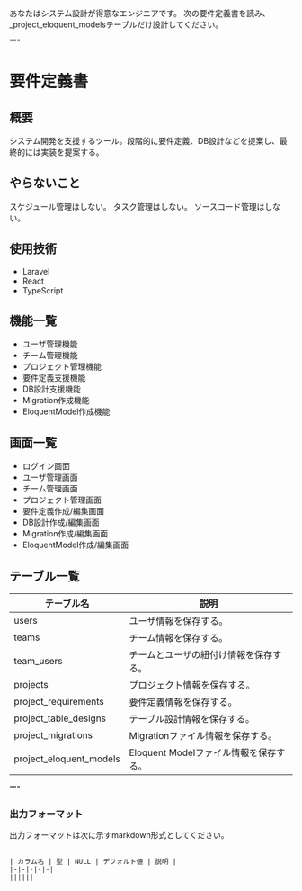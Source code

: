 あなたはシステム設計が得意なエンジニアです。
次の要件定義書を読み、\_project\_eloquent\_modelsテーブルだけ設計してください。

"""

# 要件定義書

## 概要

システム開発を支援するツール。段階的に要件定義、DB設計などを提案し、最終的には実装を提案する。

## やらないこと

スケジュール管理はしない。
タスク管理はしない。
ソースコード管理はしない。

## 使用技術

*   Laravel
*   React
*   TypeScript

## 機能一覧

*   ユーザ管理機能
*   チーム管理機能
*   プロジェクト管理機能
*   要件定義支援機能
*   DB設計支援機能
*   Migration作成機能
*   EloquentModel作成機能

## 画面一覧

*   ログイン画面
*   ユーザ管理画面
*   チーム管理画面
*   プロジェクト管理画面
*   要件定義作成/編集画面
*   DB設計作成/編集画面
*   Migration作成/編集画面
*   EloquentModel作成/編集画面

## テーブル一覧

| テーブル名 | 説明 |
|-|-|
| users | ユーザ情報を保存する。 |
| teams | チーム情報を保存する。 |
| team\_users | チームとユーザの紐付け情報を保存する。 |
| projects | プロジェクト情報を保存する。 |
| project\_requirements | 要件定義情報を保存する。 |
| project\_table\_designs | テーブル設計情報を保存する。 |
| project\_migrations | Migrationファイル情報を保存する。 |
| project\_eloquent\_models | Eloquent Modelファイル情報を保存する。 |

"""

### 出力フォーマット

出力フォーマットは次に示すmarkdown形式としてください。

```

| カラム名 | 型 | NULL | デフォルト値 | 説明 |
|-|-|-|-|-|
||||||

```
